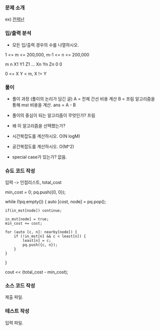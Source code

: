 ### 문제 소개
ex) [전력난](https://www.acmicpc.net/problem/6497)

### 입/출력 분석
- 모든 입/출력 경우의 수를 나열하시오.

1 <= m <= 200,000, m-1 <= n <= 200,000

m n
X1 Y1 Z1
...
Xn Yn Zn
0 0

0 <= X Y < m, X != Y

### 풀이
- 풀이 과정 (풀이의 논리가 담긴 글)
A = 전체 간선 비용 계산
B = 프림 알고리즘을 통해 mst 비용을 계산.
ans = A - B

- 풀이의 중심이 되는 알고리즘이 무엇인가?
프림

- 왜 이 알고리즘을 선택했는가?

- 시간복잡도를 계산하시오. O(N logM)

- 공간복잡도를 계산하시오. O(M^2)

- special case가 있는가?
없음.

### 슈도 코드 작성

입력 -> 인접리스트, total_cost

min_cost = 0;
pq.push({0, 0});

while (!pq.empty()) {
	auto [cost, node] = pq.pop();

	if(in_mst[node]) continue;

	in_mst[node] = true;
	min_cost += cost;

	for (auto [c, n]: nearby[node]) {
		if (!in_mst[n] && c < least[n]) {
			least[n] = c;
			pq.push({c, n});
		}
	}
}


cout << (total_cost - min_cost);


### 소스 코드 작성
제출 파일.

### 테스트 작성
입력 파일.

